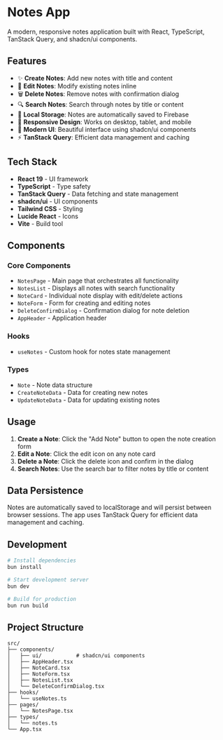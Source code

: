 # Notes App

A modern, responsive notes application built with React, TypeScript, TanStack Query, and shadcn/ui components.

## Features

- ✨ **Create Notes**: Add new notes with title and content
- 📝 **Edit Notes**: Modify existing notes inline
- 🗑️ **Delete Notes**: Remove notes with confirmation dialog
- 🔍 **Search Notes**: Search through notes by title or content
- 💾 **Local Storage**: Notes are automatically saved to Firebase
- 📱 **Responsive Design**: Works on desktop, tablet, and mobile
- 🎨 **Modern UI**: Beautiful interface using shadcn/ui components
- ⚡ **TanStack Query**: Efficient data management and caching

## Tech Stack

- **React 19** - UI framework
- **TypeScript** - Type safety
- **TanStack Query** - Data fetching and state management
- **shadcn/ui** - UI components
- **Tailwind CSS** - Styling
- **Lucide React** - Icons
- **Vite** - Build tool

## Components

### Core Components
- `NotesPage` - Main page that orchestrates all functionality
- `NotesList` - Displays all notes with search functionality
- `NoteCard` - Individual note display with edit/delete actions
- `NoteForm` - Form for creating and editing notes
- `DeleteConfirmDialog` - Confirmation dialog for note deletion
- `AppHeader` - Application header

### Hooks
- `useNotes` - Custom hook for notes state management

### Types
- `Note` - Note data structure
- `CreateNoteData` - Data for creating new notes
- `UpdateNoteData` - Data for updating existing notes

## Usage

1. **Create a Note**: Click the "Add Note" button to open the note creation form
2. **Edit a Note**: Click the edit icon on any note card
3. **Delete a Note**: Click the delete icon and confirm in the dialog
4. **Search Notes**: Use the search bar to filter notes by title or content

## Data Persistence

Notes are automatically saved to localStorage and will persist between browser sessions. The app uses TanStack Query for efficient data management and caching.

## Development

```bash
# Install dependencies
bun install

# Start development server
bun dev

# Build for production
bun run build
```

## Project Structure

```
src/
├── components/
│   ├── ui/           # shadcn/ui components
│   ├── AppHeader.tsx
│   ├── NoteCard.tsx
│   ├── NoteForm.tsx
│   ├── NotesList.tsx
│   └── DeleteConfirmDialog.tsx
├── hooks/
│   └── useNotes.ts
├── pages/
│   └── NotesPage.tsx
├── types/
│   └── notes.ts
└── App.tsx
``` 